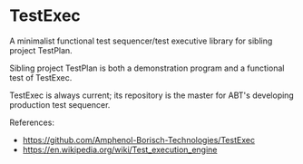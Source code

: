 # TestExec
A minimalist functional test sequencer/test executive library for sibling project TestPlan.
   
  Sibling project TestPlan is both a demonstration program and a functional test of TestExec.
  
  TestExec is always current; its repository is the master for ABT's developing production test sequencer.

  References:
  - https://github.com/Amphenol-Borisch-Technologies/TestExec
  - https://en.wikipedia.org/wiki/Test_execution_engine
